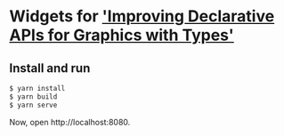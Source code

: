 # Widgets for ['Improving Declarative APIs for Graphics with Types'](https://irreactive.com/declarative-apis/)

## Install and run

```bash
$ yarn install
$ yarn build
$ yarn serve
```

Now, open http://localhost:8080.
